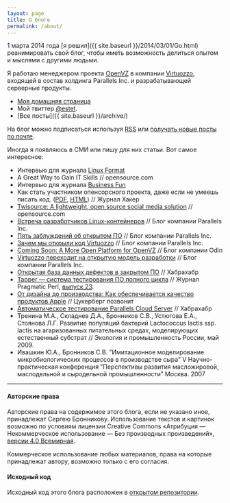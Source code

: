```yaml
---
layout: page
title: О блоге
permalink: /about/
---
```


1 марта 2014 года [я решил]({{ site.baseurl }}/2014/03/01/Go.html)
реанимировать свой блог, чтобы иметь возможность делиться
опытом и мыслями с другими людьми.

Я работаю менеджером проекта [OpenVZ](https://openvz.org/) в компании
[Virtuozzo](http://www.virtuozzo.com/), входящей в состав холдинга Parallels Inc.
и разрабатывающей серверные продукты.

- [Моя домашняя страница](https://bronevichok.ru/)
- Мой твиттер [@estet](https://twitter.com/estet).
- [Все посты]({{ site.baseurl }}/archive/)

На блог можно подписаться используя [RSS](http://feeds.feedburner.com/bronevichok)
или [получать новые посты по почте](http://feedburner.google.com/fb/a/mailverify?uri=bronevichok).

Иногда я появляюсь в СМИ или пишу для них статьи. Вот самое интересное:

- Интервью для журнала [Linux Format](http://www.linuxformat.ru/)
- A Great Way to Gain IT Skills // opensource.com
- Интервью для журнала [Business Fun](http://issuu.com/anna924/docs/__.__________________)
- Как стать участником опенсорсного проекта, даже если не умеешь писать код. ([PDF](http://issuu.com/sersvop/docs/haker_12-2015?e=19335014/31864689), [HTML](https://xakep.ru/2015/12/29/open-source-career/)) // Журнал Хакер
- [Twisource: A lightweight, open source social media solution](http://opensource.com/business/15/11/twisource-lightweight-open-source-social-media-solution) // opensource.com
- [Встреча разработчиков Linux-контейнеров](http://habrahabr.ru/company/parallels/blog/266089/) // Блог компании Parallels Inc.
- [Пять заблуждений об открытом ПО](http://habrahabr.ru/company/parallels/blog/261609/) // Блог компании Parallels Inc.
- [Зачем мы открыли код Virtuozzo](http://habrahabr.ru/company/parallels/blog/259385/) // Блог компании Parallels Inc.
- [Coming Soon: A More Open Platform for OpenVZ](http://blog.odin.com/serviceprovider/2015/7/14/coming-soon-a-more-open-platform-for-openvz) // Блог компании Odin
- [Virtuozzo переходит на открытую модель разработки](http://habrahabr.ru/company/parallels/blog/256279/) // Блог компании Parallels Inc.
- [Открытая база данных дефектов в закрытом ПО](http://habrahabr.ru/post/253009/) // Хабрахабр
- [Tapper — система тестирования ПО полного цикла](http://pragmaticperl.com/authors/28) // Журнал Pragmatic Perl, [выпуск 23](http://pragmaticperl.com/issues/23).
- [От дизайна до производства: Как обеспечивается качество продуктов Apple](https://vc.ru/p/apple-test) // Цукерберг позвонит
- [Автоматическое тестирование Parallels Cloud Server](http://habrahabr.ru/post/204292/) // Хабрахабр
- Тренина М.А., Складнев Д.А., Бронников  С.В., Устюгова Е.А., Стоянова Л.Г. Развитие популяций бактерий Lactococcus lactis ssp. lactis на агаризованных питательных средах, моделирующих естественный субстрат // Экология и промышленность России, май 2009.
- Ивашкин Ю.А., Бронников С.В. ”Имитационное моделирование микробиологических процессов в производстве сыра” V Научно-практическая конференция ”Перспективы развития масложировой, маслодельной и сыродельной промышленности” Москва. 2007

----

#### Авторские права

Авторские права на содержимое этого блога, если не указано иное,
принадлежат Сергею Бронникову. Использование текстов и картинок
возможно по условиям лицензии Creative Commons
«Атрибуция — Некоммерческое использование — Без производных произведений»,
[версии 4.0 Всемирная](http://creativecommons.org/licenses/by-nc-nd/4.0/deed.ru).

Коммерческое использование любых материалов, права на которые принадлежат автору,
возможно только с его согласия.

#### Исходный код

Исходный код этого блога расположен в [открытом репозитории](https://github.com/ligurio/ligurio.github.io).
